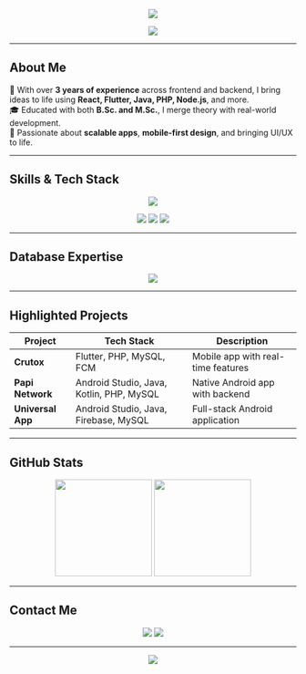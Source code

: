 <!-- Futuristic Neon Header -->
<p align="center">
  <img src="https://capsule-render.vercel.app/api?type=rect&color=0:ff00cc,100:333399&height=120&section=header&text=🚀%20Zain%20Ul%20Abideen%20|%20Full-Stack%20Developer&fontSize=35&fontColor=ffffff&animation=fadeIn" />
</p>

<!-- Orbitron Typing Animation -->
<p align="center">
  <img src="https://readme-typing-svg.herokuapp.com?font=Orbitron&size=24&color=00FFFF&width=500&lines=Full-Stack+Developer;React+%26+Flutter+Expert;Backend+with+PHP+and+Node.js;Always+Building+Innovative+Apps" />
</p>

---

##  About Me  
🔮 With over **3 years of experience** across frontend and backend, I bring ideas to life using **React, Flutter, Java, PHP, Node.js**, and more.  
🎓 Educated with both **B.Sc. and M.Sc.**, I merge theory with real-world development.  
💬 Passionate about **scalable apps**, **mobile-first design**, and bringing UI/UX to life.

---

##  Skills & Tech Stack  

<p align="center">
  <img src="https://skillicons.dev/icons?i=react,flutter,jetpack,vuejs,js,html,css,tailwind,php,nodejs,python,java,kotlin&perline=8" />
</p>

<p align="center">
  <img src="https://img.shields.io/badge/Socket.IO-Intermediate-gray?style=for-the-badge&logo=socket.io&logoColor=white"/>
  <img src="https://img.shields.io/badge/WebRTC-Intermediate-gray?style=for-the-badge&logo=web-rtc&logoColor=white"/>
  <img src="https://img.shields.io/badge/.NET-Experienced-gray?style=for-the-badge&logo=dotnet&logoColor=white"/>
</p>

---

##  Database Expertise  

<p align="center">
  <img src="https://skillicons.dev/icons?i=mysql,mongodb&perline=2" />
</p>

---

##  Highlighted Projects  

| Project         | Tech Stack                            | Description                         |
|----------------|----------------------------------------|-------------------------------------|
| **Crutox**      | Flutter, PHP, MySQL, FCM              | Mobile app with real-time features  |
| **Papi Network**| Android Studio, Java, Kotlin, PHP, MySQL | Native Android app with backend     |
| **Universal App** | Android Studio, Java, Firebase, MySQL  | Full-stack Android application      |

---

##  GitHub Stats  
<p align="center">
  <img src="https://github-readme-stats.vercel.app/api?username=yourusername&show_icons=true&theme=neon-dark&hide_border=true" height="170"/>
  <img src="https://github-readme-streak-stats.herokuapp.com?user=yourusername&theme=neon-dark&hide_border=true" height="170"/>
</p>

---

##  Contact Me  
<p align="center">
  <a href="mailto:zxzayn@gmail.com"><img src="https://img.shields.io/badge/Email-Me-D14836?style=for-the-badge&logo=gmail&logoColor=white"/></a>
  <a href="https://www.linkedin.com/in/YOUR-LINKEDIN"><img src="https://img.shields.io/badge/LinkedIn-Connect-0A66C2?style=for-the-badge&logo=linkedin&logoColor=white"/></a>
</p>

---

<!-- Futuristic Neon Footer -->
<p align="center">
  <img src="https://capsule-render.vercel.app/api?type=waving&color=0:333399,100:ff00cc&height=100&section=footer"/>
</p>
